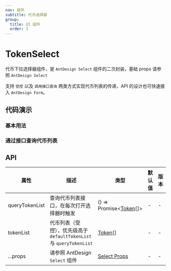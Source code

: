 ```yaml
---
nav: 组件
subtitle: 代币选择器
group:
  title: UI 组件
  order: 3
---
```


# TokenSelect

代币下拉选择器组件，是 `AntDesign Select` 组件的二次封装，基础 props 请参照 `AntDesign Select`

支持 `受控` 以及 `调用接口查询` 两类方式实现代币列表的传递，API 的设计也可快速接入 `AntDesign Form`。

## 代码演示

### 基本用法

<code src="./demos/basic.tsx"></code>

### 通过接口查询代币列表

<code src="./demos/dynamicTokenList.tsx"></code>

## API

| 属性 | 描述 | 类型 | 默认值 | 版本 |
| --- | --- | --- | --- | --- |
| queryTokenList | 查询代币列表接口，在每次打开选择器时触发 | () => Promise<[Token](/components/types-cn#Token)[]> | - | - |
| tokenList | 代币列表（受控），优先级高于 `defaultTokenList` 与 `queryTokenList` | [Token](/components/types-cn#Token)[] | - | - |
| ...props | 请参照 AntDesign `Select` 组件 | [Select Props](https://ant-design.antgroup.com/components/select-cn#select-props) | - | - |
